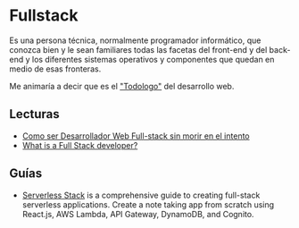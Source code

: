 # Fullstack

Es una persona técnica, normalmente programador informático, que conozca bien y le sean familiares todas las facetas del front-end y del back-end y los diferentes sistemas operativos y componentes que quedan en medio de esas fronteras.

Me animaría a decir que es el ["Todologo"](https://www.consultoria-sap.com/2017/02/todologos-de-sistemas.html) del desarrollo web. 

## Lecturas

- [Como ser Desarrollador Web Full-stack sin morir en el intento](https://medium.com/@JManzoSistemas/como-ser-desarrollador-web-full-stack-sin-morir-en-el-intento-42c0f8e605c2)
- [What is a Full Stack developer?](https://www.laurencegellert.com/2012/08/what-is-a-full-stack-developer/)

## Guías

- [Serverless Stack](http://serverless-stack.com/) is a comprehensive guide to creating full-stack serverless applications. Create a note taking app from scratch using React.js, AWS Lambda, API Gateway, DynamoDB, and Cognito.
